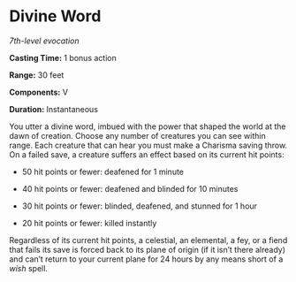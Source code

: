 <title>Divine Word</title>

# Divine Word

_7th-level evocation_

**Casting Time:** 1 bonus action

**Range:** 30 feet

**Components:** V

**Duration:** Instantaneous

You utter a divine word, imbued with the
power that shaped the world at the dawn of
creation. Choose any number of creatures you
can see within range. Each creature that can
hear you must make a Charisma saving throw.
On a failed save, a creature suffers an
effect based on its current hit
points:

* 50 hit points or fewer: deafened for 1
    minute

* 40 hit points or fewer: deafened and
    blinded for 10 minutes

* 30 hit points or fewer: blinded, deafened,
    and stunned for 1 hour

* 20 hit points or fewer: killed instantly

Regardless of its current hit points, a
celestial, an elemental, a fey, or a fiend
that fails its save is forced back to its
plane of origin (if it isn’t there already)
and can’t return to your current plane for 24
hours by any means short of a _wish_ spell.

